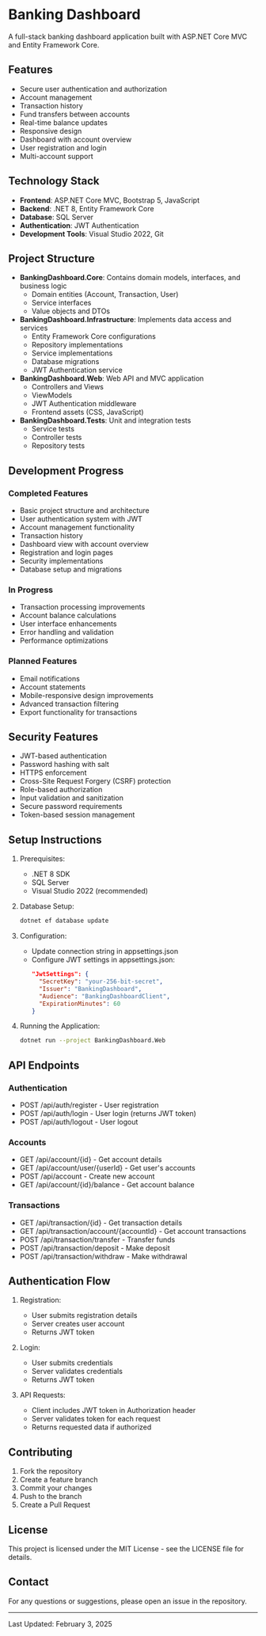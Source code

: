 # Banking Dashboard

A full-stack banking dashboard application built with ASP.NET Core MVC and Entity Framework Core.

## Features

- Secure user authentication and authorization
- Account management
- Transaction history
- Fund transfers between accounts
- Real-time balance updates
- Responsive design
- Dashboard with account overview
- User registration and login
- Multi-account support

## Technology Stack

- **Frontend**: ASP.NET Core MVC, Bootstrap 5, JavaScript
- **Backend**: .NET 8, Entity Framework Core
- **Database**: SQL Server
- **Authentication**: JWT Authentication
- **Development Tools**: Visual Studio 2022, Git

## Project Structure

- **BankingDashboard.Core**: Contains domain models, interfaces, and business logic
  - Domain entities (Account, Transaction, User)
  - Service interfaces
  - Value objects and DTOs
- **BankingDashboard.Infrastructure**: Implements data access and services
  - Entity Framework Core configurations
  - Repository implementations
  - Service implementations
  - Database migrations
  - JWT Authentication service
- **BankingDashboard.Web**: Web API and MVC application
  - Controllers and Views
  - ViewModels
  - JWT Authentication middleware
  - Frontend assets (CSS, JavaScript)
- **BankingDashboard.Tests**: Unit and integration tests
  - Service tests
  - Controller tests
  - Repository tests

## Development Progress

### Completed Features
- Basic project structure and architecture
- User authentication system with JWT
- Account management functionality
- Transaction history
- Dashboard view with account overview
- Registration and login pages
- Security implementations
- Database setup and migrations

### In Progress
- Transaction processing improvements
- Account balance calculations
- User interface enhancements
- Error handling and validation
- Performance optimizations

### Planned Features
- Email notifications
- Account statements
- Mobile-responsive design improvements
- Advanced transaction filtering
- Export functionality for transactions

## Security Features

- JWT-based authentication
- Password hashing with salt
- HTTPS enforcement
- Cross-Site Request Forgery (CSRF) protection
- Role-based authorization
- Input validation and sanitization
- Secure password requirements
- Token-based session management

## Setup Instructions

1. Prerequisites:
   - .NET 8 SDK
   - SQL Server
   - Visual Studio 2022 (recommended)

2. Database Setup:
   ```bash
   dotnet ef database update
   ```

3. Configuration:
   - Update connection string in appsettings.json
   - Configure JWT settings in appsettings.json:
     ```json
     "JwtSettings": {
       "SecretKey": "your-256-bit-secret",
       "Issuer": "BankingDashboard",
       "Audience": "BankingDashboardClient",
       "ExpirationMinutes": 60
     }
     ```

4. Running the Application:
   ```bash
   dotnet run --project BankingDashboard.Web
   ```

## API Endpoints

### Authentication
- POST /api/auth/register - User registration
- POST /api/auth/login - User login (returns JWT token)
- POST /api/auth/logout - User logout

### Accounts
- GET /api/account/{id} - Get account details
- GET /api/account/user/{userId} - Get user's accounts
- POST /api/account - Create new account
- GET /api/account/{id}/balance - Get account balance

### Transactions
- GET /api/transaction/{id} - Get transaction details
- GET /api/transaction/account/{accountId} - Get account transactions
- POST /api/transaction/transfer - Transfer funds
- POST /api/transaction/deposit - Make deposit
- POST /api/transaction/withdraw - Make withdrawal

## Authentication Flow

1. Registration:
   - User submits registration details
   - Server creates user account
   - Returns JWT token

2. Login:
   - User submits credentials
   - Server validates credentials
   - Returns JWT token

3. API Requests:
   - Client includes JWT token in Authorization header
   - Server validates token for each request
   - Returns requested data if authorized

## Contributing

1. Fork the repository
2. Create a feature branch
3. Commit your changes
4. Push to the branch
5. Create a Pull Request

## License

This project is licensed under the MIT License - see the LICENSE file for details.

## Contact

For any questions or suggestions, please open an issue in the repository.

---
Last Updated: February 3, 2025

